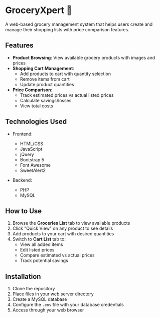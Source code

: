 # GroceryXpert 🛒

A web-based grocery management system that helps users create and manage their shopping lists with price comparison features.

## Features

- **Product Browsing**: View available grocery products with images and prices
- **Shopping Cart Management**: 
  - Add products to cart with quantity selection
  - Remove items from cart
  - Update product quantities
- **Price Comparison**:
  - Track estimated prices vs actual listed prices
  - Calculate savings/losses
  - View total costs

## Technologies Used

- Frontend:
  - HTML/CSS
  - JavaScript
  - jQuery
  - Bootstrap 5
  - Font Awesome
  - SweetAlert2

- Backend:
  - PHP
  - MySQL

## How to Use

1. Browse the **Groceries List** tab to view available products
2. Click "Quick View" on any product to see details
3. Add products to your cart with desired quantities
4. Switch to **Cart List** tab to:
   - View all added items
   - Edit listed prices
   - Compare estimated vs actual prices
   - Track potential savings

## Installation

1. Clone the repository
2. Place files in your web server directory
3. Create a MySQL database
4. Configure the `.env` file with your database credentials
5. Access through your web browser